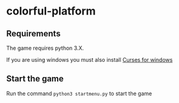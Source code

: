 # colorful-platform

## Requirements

The game requires python 3.X.

If you are using windows you must also install [Curses for windows](https://pypi.org/project/windows-curses/)

## Start the game

Run the command `python3 startmenu.py` to start the game
